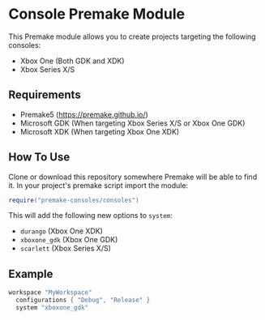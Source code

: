 # Console Premake Module

This Premake module allows you to create projects targeting the following consoles:

* Xbox One (Both GDK and XDK)
* Xbox Series X/S

## Requirements

* Premake5 (https://premake.github.io/)
* Microsoft GDK (When targeting Xbox Series X/S or Xbox One GDK)
* Microsoft XDK (When targeting Xbox One XDK)

## How To Use

Clone or download this repository somewhere Premake will be able to find it.
In your project's premake script import the module:

```lua
require("premake-consoles/consoles")
```

This will add the following new options to `system`:

* `durango` (Xbox One XDK)
* `xboxone_gdk` (Xbox One GDK)
* `scarlett` (Xbox Series X/S)

## Example

```lua
workspace "MyWorkspace"
  configurations { "Debug", "Release" }	
  system "xboxone_gdk"
```
